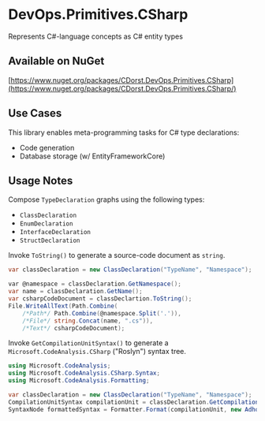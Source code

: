 # DevOps.Primitives.CSharp

Represents C#-language concepts as C# entity types

## Available on NuGet

[https://www.nuget.org/packages/CDorst.DevOps.Primitives.CSharp](https://www.nuget.org/packages/CDorst.DevOps.Primitives.CSharp/)

## Use Cases

This library enables meta-programming tasks for C# type declarations:
- Code generation
- Database storage (w/ EntityFrameworkCore)

## Usage Notes

Compose `TypeDeclaration` graphs using the following types:
- `ClassDeclaration`
- `EnumDeclaration`
- `InterfaceDeclaration`
- `StructDeclaration`

Invoke `ToString()` to generate a source-code document as `string`.

```csharp
var classDeclaration = new ClassDeclaration("TypeName", "Namespace");

var @namespace = classDeclaration.GetNamespace();
var name = classDeclaration.GetName();
var csharpCodeDocument = classDeclartion.ToString();
File.WriteAllText(Path.Combine(
    /*Path*/ Path.Combine(@namespace.Split('.')),
    /*File*/ string.Concat(name, ".cs")),
    /*Text*/ csharpCodeDocument);
```

Invoke `GetCompilationUnitSyntax()` to generate a `Microsoft.CodeAnalysis.CSharp` ("Roslyn") syntax tree.
```csharp
using Microsoft.CodeAnalysis;
using Microsoft.CodeAnalysis.CSharp.Syntax;
using Microsoft.CodeAnalysis.Formatting;

var classDeclaration = new ClassDeclaration("TypeName", "Namespace");
CompilationUnitSyntax compilationUnit = classDeclaration.GetCompilationUnitSyntax();
SyntaxNode formattedSyntax = Formatter.Format(compilationUnit, new AdhocWorkspace());
```


